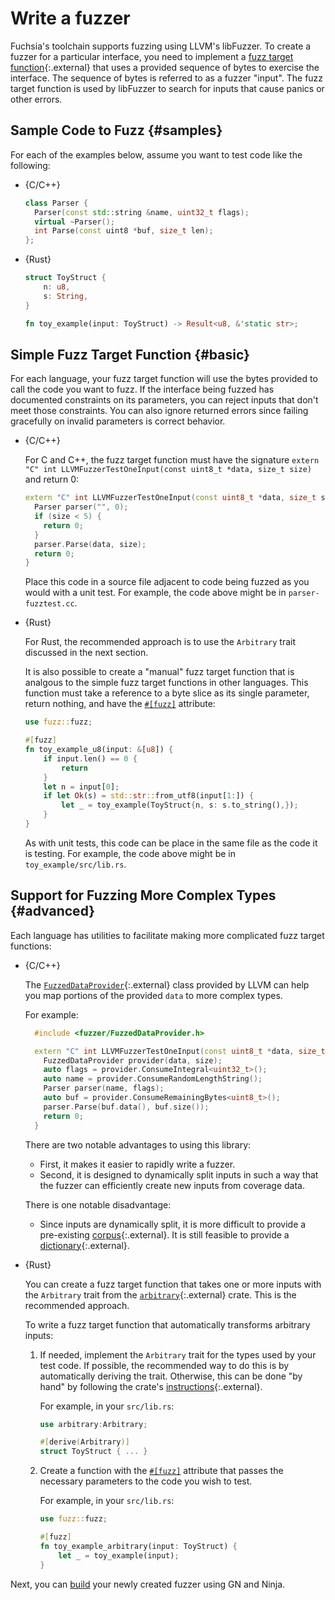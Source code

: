 # Write a fuzzer

Fuchsia's toolchain supports fuzzing using LLVM's libFuzzer. To create a fuzzer for a particular
interface, you need to implement a [fuzz target function][fuzz-target]{:.external} that uses a
provided sequence of bytes to exercise the interface. The sequence of bytes is referred to as a
fuzzer "input". The fuzz target function is used by libFuzzer to search for inputs that cause panics
or other errors.

## Sample Code to Fuzz {#samples}

For each of the examples below, assume you want to test code like the following:

* {C/C++}

  ```cpp
  class Parser {
    Parser(const std::string &name, uint32_t flags);
    virtual ~Parser();
    int Parse(const uint8 *buf, size_t len);
  };
  ```

* {Rust}

  ```rust
  struct ToyStruct {
      n: u8,
      s: String,
  }

  fn toy_example(input: ToyStruct) -> Result<u8, &'static str>;
  ```

## Simple Fuzz Target Function {#basic}

For each language, your fuzz target function will use the bytes provided to call the code you want
to fuzz. If the interface being fuzzed has documented constraints on its parameters, you can reject
inputs that don't meet those constraints. You can also ignore returned errors since failing
gracefully on invalid parameters is correct behavior.

* {C/C++}

  For C and C++, the fuzz target function must have the signature
  `extern "C" int LLVMFuzzerTestOneInput(const uint8_t *data, size_t size)` and return 0:

  ```cpp
  extern "C" int LLVMFuzzerTestOneInput(const uint8_t *data, size_t size) {
    Parser parser("", 0);
    if (size < 5) {
      return 0;
    }
    parser.Parse(data, size);
    return 0;
  }
  ```

  Place this code in a source file adjacent to code being fuzzed as you would with a unit test. For
  example, the code above might be in `parser-fuzztest.cc`.

* {Rust}

  For Rust, the recommended approach is to use the `Arbitrary` trait discussed in the next section.

  It is also possible to create a "manual" fuzz target function that is analgous to the simple fuzz
  target functions in other languages. This function must take a reference to a byte slice as its
  single parameter, return nothing, and have the [`#[fuzz]`][fuzz-crate] attribute:

  ```rust
  use fuzz::fuzz;

  #[fuzz]
  fn toy_example_u8(input: &[u8]) {
      if input.len() == 0 {
          return
      }
      let n = input[0];
      if let Ok(s) = std::str::from_utf8(input[1:]) {
          let _ = toy_example(ToyStruct{n, s: s.to_string(),});
      }
  }
  ```

  As with unit tests, this code can be place in the same file as the code it is testing. For
  example, the code above might be in `toy_example/src/lib.rs`.

## Support for Fuzzing More Complex Types {#advanced}

Each language has utilities to facilitate making more complicated fuzz target functions:

* {C/C++}

  The [`FuzzedDataProvider`][fuzzed-data-provider]{:.external} class provided by LLVM can help you
  map portions of the provided `data` to more complex types.

  For example:

  ```cpp
    #include <fuzzer/FuzzedDataProvider.h>

    extern "C" int LLVMFuzzerTestOneInput(const uint8_t *data, size_t size) {
      FuzzedDataProvider provider(data, size);
      auto flags = provider.ConsumeIntegral<uint32_t>();
      auto name = provider.ConsumeRandomLengthString();
      Parser parser(name, flags);
      auto buf = provider.ConsumeRemainingBytes<uint8_t>();
      parser.Parse(buf.data(), buf.size());
      return 0;
    }
  ```

  There are two notable advantages to using this library:

   * First, it makes it easier to rapidly write a fuzzer.
   * Second, it is designed to dynamically split inputs in such a way that the fuzzer can
     efficiently create new inputs from coverage data.

  There is one notable disadvantage:

   * Since inputs are dynamically split, it is more difficult to provide a pre-existing
     [corpus][corpus]{:.external}. It is still feasible to provide a
     [dictionary][dictionary]{:.external}.

* {Rust}

  You can create a fuzz target function that takes one or more inputs with the `Arbitrary` trait
  from the [`arbitrary`][arbitrary]{:.external} crate. This is the recommended approach.

  To write a fuzz target function that automatically transforms arbitrary inputs:

  1. If needed, implement the `Arbitrary` trait for the types used by your test code. If possible,
     the recommended way to do this is by automatically deriving the trait. Otherwise, this can be
     done "by hand" by following the crate's [instructions][arbitrary]{:.external}.

     For example, in your `src/lib.rs`:

     ```rust
     use arbitrary:Arbitrary;

     #[derive(Arbitrary)]
     struct ToyStruct { ... }
     ```

  1. Create a function with the [`#[fuzz]`][fuzz-crate] attribute that passes the necessary
     parameters to the code you wish to test.

     For example, in your `src/lib.rs`:

     ```rust
     use fuzz::fuzz;

     #[fuzz]
     fn toy_example_arbitrary(input: ToyStruct) {
         let _ = toy_example(input);
     }
     ```

Next, you can [build](build-a-fuzzer.md) your newly created fuzzer using GN and Ninja.

[arbitrary]: https://docs.rs/arbitrary/0.4.0/arbitrary
[corpus]: https://llvm.org/docs/LibFuzzer.html#corpus
[dictionary]: https://llvm.org/docs/LibFuzzer.html#dictionaries
[fuzz-crate]: /src/lib/fuzzing/rust/src/lib.rs
[fuzz-target]: https://llvm.org/docs/LibFuzzer.html#fuzz-target
[fuzzed-data-provider]: https://github.com/google/fuzzing/blob/HEAD/docs/split-inputs.md#fuzzed-data-provider
